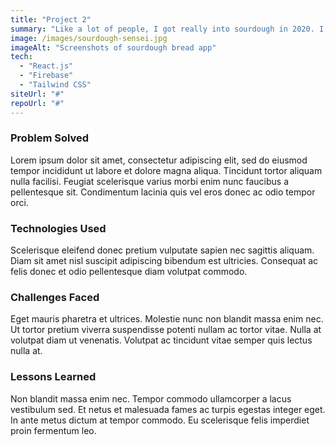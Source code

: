 ```yaml
---
title: "Project 2"
summary: "Like a lot of people, I got really into sourdough in 2020. I made this app to help me bake delicious bread by putting all my recipes and schedules in one place."
image: /images/sourdough-sensei.jpg
imageAlt: "Screenshots of sourdough bread app"
tech:
  - "React.js"
  - "Firebase"
  - "Tailwind CSS"
siteUrl: "#"
repoUrl: "#"
---
```


### Problem Solved

Lorem ipsum dolor sit amet, consectetur adipiscing elit, sed do eiusmod tempor incididunt ut labore et dolore magna aliqua. Tincidunt tortor aliquam nulla facilisi. Feugiat scelerisque varius morbi enim nunc faucibus a pellentesque sit. Condimentum lacinia quis vel eros donec ac odio tempor orci.

### Technologies Used

Scelerisque eleifend donec pretium vulputate sapien nec sagittis aliquam. Diam sit amet nisl suscipit adipiscing bibendum est ultricies. Consequat ac felis donec et odio pellentesque diam volutpat commodo.

### Challenges Faced

Eget mauris pharetra et ultrices. Molestie nunc non blandit massa enim nec. Ut tortor pretium viverra suspendisse potenti nullam ac tortor vitae. Nulla at volutpat diam ut venenatis. Volutpat ac tincidunt vitae semper quis lectus nulla at.

### Lessons Learned

Non blandit massa enim nec. Tempor commodo ullamcorper a lacus vestibulum sed. Et netus et malesuada fames ac turpis egestas integer eget. In ante metus dictum at tempor commodo. Eu scelerisque felis imperdiet proin fermentum leo.